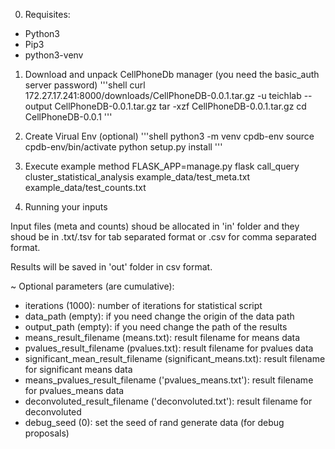 0. Requisites:
- Python3
- Pip3
- python3-venv


1. Download and unpack CellPhoneDb manager (you need the basic_auth server password)
'''shell
curl 172.27.17.241:8000/downloads/CellPhoneDB-0.0.1.tar.gz -u teichlab --output CellPhoneDB-0.0.1.tar.gz
tar -xzf CellPhoneDB-0.0.1.tar.gz
cd CellPhoneDB-0.0.1
'''

2. Create Virual Env (optional)
'''shell
python3 -m venv cpdb-env
source cpdb-env/bin/activate
python setup.py install
'''

3. Execute example method
FLASK_APP=manage.py flask call_query cluster_statistical_analysis example_data/test_meta.txt example_data/test_counts.txt

4. Running your inputs

Input files (meta and counts) shoud be allocated in 'in' folder and they shoud be in .txt/.tsv for tab separated format or .csv for comma separated format.

Results will be saved in 'out' folder in csv format.


~ Optional parameters (are cumulative):
- iterations (1000): number of iterations for statistical script
- data_path (empty): if you need change the origin of the data path
- output_path (empty): if you need change the path of the results
- means_result_filename (means.txt): result filename for means data
- pvalues_result_filename (pvalues.txt): result filename for pvalues data
- significant_mean_result_filename (significant_means.txt): result filename for significant means data
- means_pvalues_result_filename ('pvalues_means.txt'): result filename for pvalues_means data
- deconvoluted_result_filename ('deconvoluted.txt'): result filename for deconvoluted
- debug_seed (0): set the seed of rand generate data (for debug proposals)